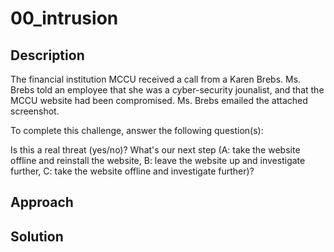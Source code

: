 # 00_intrusion

## Description

The financial institution MCCU received a call from a Karen Brebs. Ms. Brebs told an employee that she was a cyber-security jounalist, and that the MCCU website had been compromised. Ms. Brebs emailed the attached screenshot.

To complete this challenge, answer the following question(s):

Is this a real threat (yes/no)?
What's our next step (A: take the website offline and reinstall the website, B: leave the website up and investigate further, C: take the website offline and investigate further)?

## Approach


## Solution